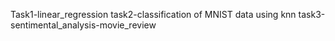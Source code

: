 Task1-linear_regression
task2-classification of MNIST data using knn
task3-sentimental_analysis-movie_review
